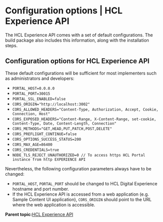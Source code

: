 # Configuration options \| HCL Experience API

The HCL Experience API comes with a set of default configurations. The build package also includes this information, along with the installation steps.

## Configuration options for HCL Experience API

These default configurations will be sufficient for most implementers such as administrators and developers:

-   `PORTAL_HOST=0.0.0.0`
-   `PORTAL_PORT=30015`
-   `PORTAL_SSL_ENABLED=false`
-   `CORS_ORIGIN="http://localhost:3002"`
-   `CORS_ALLOWED_HEADERS="Content-Type, Authorization, Accept, Cookie, Connection, Host"`
-   `CORS_EXPOSED_HEADERS="Content-Range, X-Content-Range, set-cookie, Content-Type, Date, Content-Length, Connection"`
-   `CORS_METHODS="GET,HEAD,PUT,PATCH,POST,DELETE"`
-   `CORS_PREFLIGHT_CONTINUE=false`
-   `CORS_OPTIONS_SUCCESS_STATUS=200`
-   `CORS_MAX_AGE=86400`
-   `CORS_CREDENTIALS=true`
-   `NODE_TLS_REJECT_UNAUTHORIZED=0 // To access https HCL Portal instance from http EXPERIENCE API`

Nevertheless, the following configuration parameters always have to be changed:

-   `PORTAL_HOST`, `PORTAL_PORT` should be changed to HCL Digital Experience hostname and port number.
-   If the HCL Experience API is accessed from a web application \(e.g. Sample Content UI application\), `CORS_ORIGIN` should point to the URL where the web application is accessible.

**Parent topic:**[HCL Experience API](../open_api/openapi_overview.md)


